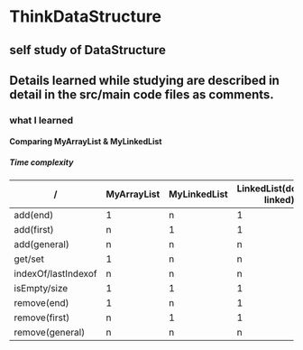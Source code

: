 # ThinkDataStructure
## self study of DataStructure
##  Details learned while studying are described in detail in the src/main code files as comments.

### what I learned 


#### Comparing MyArrayList & MyLinkedList
##### Time complexity

|   /   | MyArrayList | MyLinkedList | LinkedList(double-linked)
| --- | --- | --- | --- |
| add(end) | 1 | n | 1 |
| add(first) | n | 1 | 1 | 
| add(general) | n | n | n |
| get/set | 1 | n | n |
| indexOf/lastIndexof | n | n | n |
| isEmpty/size | 1 | 1 | 1 |
| remove(end) | 1 | n | 1 |
| remove(first) | n | 1 | 1 | 
| remove(general) | n | n | n |
